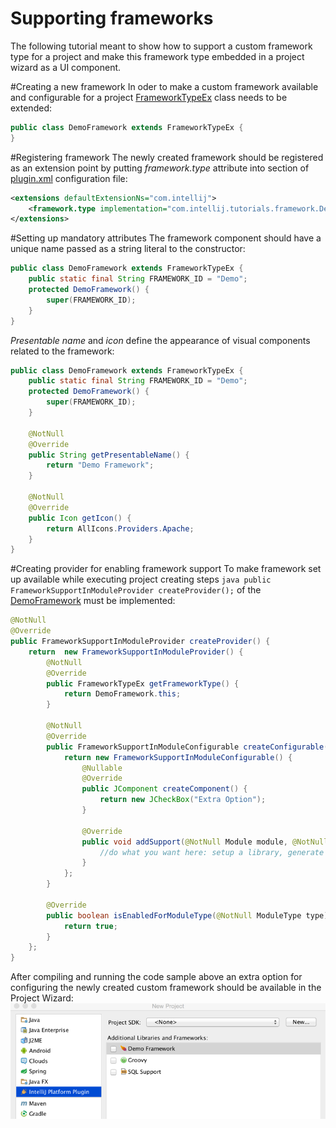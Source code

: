 Supporting frameworks
===============

The following tutorial meant to show how to support a custom framework type for a project and make this framework type embedded in a project wizard as a UI component.

#Creating a new framework
In oder to make a custom framework available and configurable for a project
[FrameworkTypeEx]()
class needs to be extended:
```java
public class DemoFramework extends FrameworkTypeEx {
}
```

#Registering framework
The newly created framework should be registered as an extension point by putting *framework.type* attribute into *<extensions>* section of
[plugin.xml]()
configuration file:
```xml
<extensions defaultExtensionNs="com.intellij">
    <framework.type implementation="com.intellij.tutorials.framework.DemoFramework"/>
</extensions>
```

#Setting up mandatory attributes
The framework component should have a unique name passed as a string literal to the constructor:

```java
public class DemoFramework extends FrameworkTypeEx {
    public static final String FRAMEWORK_ID = "Demo";
    protected DemoFramework() {
        super(FRAMEWORK_ID);
    }
}
```

*Presentable name* and *icon* define the appearance of visual components related to the framework:

```java
public class DemoFramework extends FrameworkTypeEx {
    public static final String FRAMEWORK_ID = "Demo";
    protected DemoFramework() {
        super(FRAMEWORK_ID);
    }

    @NotNull
    @Override
    public String getPresentableName() {
        return "Demo Framework";
    }

    @NotNull
    @Override
    public Icon getIcon() {
        return AllIcons.Providers.Apache;
    }
}
```

#Creating provider for enabling framework support
To make framework set up available while executing project creating steps ```java public FrameworkSupportInModuleProvider createProvider();```
of the
[DemoFramework]()
must be implemented:

```java
@NotNull
@Override
public FrameworkSupportInModuleProvider createProvider() {
    return  new FrameworkSupportInModuleProvider() {
        @NotNull
        @Override
        public FrameworkTypeEx getFrameworkType() {
            return DemoFramework.this;
        }

        @NotNull
        @Override
        public FrameworkSupportInModuleConfigurable createConfigurable(@NotNull FrameworkSupportModel model) {
            return new FrameworkSupportInModuleConfigurable() {
                @Nullable
                @Override
                public JComponent createComponent() {
                    return new JCheckBox("Extra Option");
                }

                @Override
                public void addSupport(@NotNull Module module, @NotNull ModifiableRootModel model, @NotNull ModifiableModelsProvider provider) {
                    //do what you want here: setup a library, generate a specific file, etc
                }
            };
        }

        @Override
        public boolean isEnabledForModuleType(@NotNull ModuleType type) {
            return true;
        }
    };
}
```

After compiling and running the code sample above an extra option for configuring the newly created custom framework should be available in the Project Wizard:
![Custom Framework Support](img/custom_framework.png)






